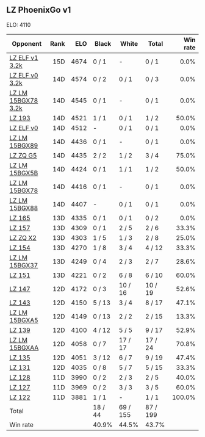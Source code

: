 ## LZ PhoenixGo v1 ##

ELO: 4110

Opponent | Rank | ELO | Black | White | Total | Win rate
---------|-----:|----:|-------|-------|-------|-------:
[LZ ELF v1 3.2k](LZ%20ELF%20v1%203.2k.md) | 15D | 4674 | 0 / 1 | - | 0 / 1 | 0.0%
[LZ ELF v0 3.2k](LZ%20ELF%20v0%203.2k.md) | 14D | 4574 | 0 / 2 | 0 / 1 | 0 / 3 | 0.0%
[LZ LM 15BGX78 3.2k](LZ%20LM%2015BGX78%203.2k.md) | 14D | 4545 | 0 / 1 | - | 0 / 1 | 0.0%
[LZ 193](LZ%20193.md) | 14D | 4521 | 1 / 1 | 0 / 1 | 1 / 2 | 50.0%
[LZ ELF v0](LZ%20ELF%20v0.md) | 14D | 4512 | - | 0 / 1 | 0 / 1 | 0.0%
[LZ LM 15BGX89](LZ%20LM%2015BGX89.md) | 14D | 4436 | 0 / 1 | - | 0 / 1 | 0.0%
[LZ ZQ G5](LZ%20ZQ%20G5.md) | 14D | 4435 | 2 / 2 | 1 / 2 | 3 / 4 | 75.0%
[LZ LM 15BGX5B](LZ%20LM%2015BGX5B.md) | 14D | 4424 | 0 / 1 | 1 / 1 | 1 / 2 | 50.0%
[LZ LM 15BGX78](LZ%20LM%2015BGX78.md) | 14D | 4416 | 0 / 1 | - | 0 / 1 | 0.0%
[LZ LM 15BGX88](LZ%20LM%2015BGX88.md) | 14D | 4407 | - | 0 / 1 | 0 / 1 | 0.0%
[LZ 165](LZ%20165.md) | 13D | 4335 | 0 / 1 | 0 / 1 | 0 / 2 | 0.0%
[LZ 157](LZ%20157.md) | 13D | 4309 | 0 / 1 | 2 / 5 | 2 / 6 | 33.3%
[LZ ZQ X2](LZ%20ZQ%20X2.md) | 13D | 4303 | 1 / 5 | 1 / 3 | 2 / 8 | 25.0%
[LZ 154](LZ%20154.md) | 13D | 4270 | 1 / 8 | 3 / 4 | 4 / 12 | 33.3%
[LZ LM 15BGX37](LZ%20LM%2015BGX37.md) | 13D | 4249 | 0 / 4 | 2 / 3 | 2 / 7 | 28.6%
[LZ 151](LZ%20151.md) | 13D | 4221 | 0 / 2 | 6 / 8 | 6 / 10 | 60.0%
[LZ 147](LZ%20147.md) | 12D | 4172 | 0 / 3 | 10 / 16 | 10 / 19 | 52.6%
[LZ 143](LZ%20143.md) | 12D | 4150 | 5 / 13 | 3 / 4 | 8 / 17 | 47.1%
[LZ LM 15BGXA5](LZ%20LM%2015BGXA5.md) | 12D | 4149 | 0 / 13 | 2 / 2 | 2 / 15 | 13.3%
[LZ 139](LZ%20139.md) | 12D | 4100 | 4 / 12 | 5 / 5 | 9 / 17 | 52.9%
[LZ LM 15BGXAA](LZ%20LM%2015BGXAA.md) | 12D | 4058 | 0 / 7 | 17 / 17 | 17 / 24 | 70.8%
[LZ 135](LZ%20135.md) | 12D | 4051 | 3 / 12 | 6 / 7 | 9 / 19 | 47.4%
[LZ 131](LZ%20131.md) | 12D | 4035 | 0 / 8 | 5 / 7 | 5 / 15 | 33.3%
[LZ 128](LZ%20128.md) | 11D | 3990 | 0 / 2 | 2 / 3 | 2 / 5 | 40.0%
[LZ 127](LZ%20127.md) | 11D | 3969 | 0 / 2 | 3 / 3 | 3 / 5 | 60.0%
[LZ 122](LZ%20122.md) | 11D | 3881 | 1 / 1 | - | 1 / 1 | 100.0%
Total | | | 18 / 44 | 69 / 155 | 87 / 199 | 
Win rate| | | 40.9% | 44.5% | 43.7% | 

